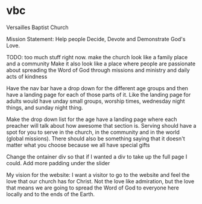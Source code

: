 # vbc
Versailles Baptist Church


Mission Statement:
Help people Decide, Devote and Demonstrate God's Love.


TODO:
too much stuff right now.
make the church look like a family place and a community
  Make it also look like a place where people are passionate about spreading the Word of God through missions and ministry and daily acts of kindness
  
Have the nav bar have a drop down for the different age groups and then have a landing page for each of those parts of it. Like the landing page for adults would have unday small groups, worship times, wednesday night things, and sunday night thing.

Make the drop down list for the age have a landing page where each preacher will talk about how awesome that section is.
Serving should have a spot for you to serve in the church, in the community and in the world (global missions). There should also be something saying that it doesn't matter what you choose because we all have special gifts

Change the ontainer div so that if I wanted a div to take up the full page I could.
Add more padding under the slider



My vision for the website:
I want a visitor to go to the website and feel the love that our church has for Christ. Not the love like admiration, but the love that means we are going to spread the Word of God to everyone here locally and to the ends of the Earth.